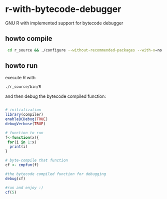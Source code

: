 # r-with-bytecode-debugger

GNU R with implemented support for bytecode debugger

## howto compile

```bash
 cd r_source && ./configure --without-recommended-packages --with-x=no && make -j10
```

## howto run

execute R with 
```bash
./r_source/bin/R
```

and then debug the bytecode compiled function:

```R

# initialization
library(compiler)
enableBCDebug(TRUE)
debugVerbose(TRUE)

# function to run
f<-function(x){
 for(i in 1:x)
  print(i)
}

# byte-compile that function
cf <- cmpfun(f)

#the bytecode compiled function for debugging
debug(cf)

#run and enjoy :)
cf(5)

```


